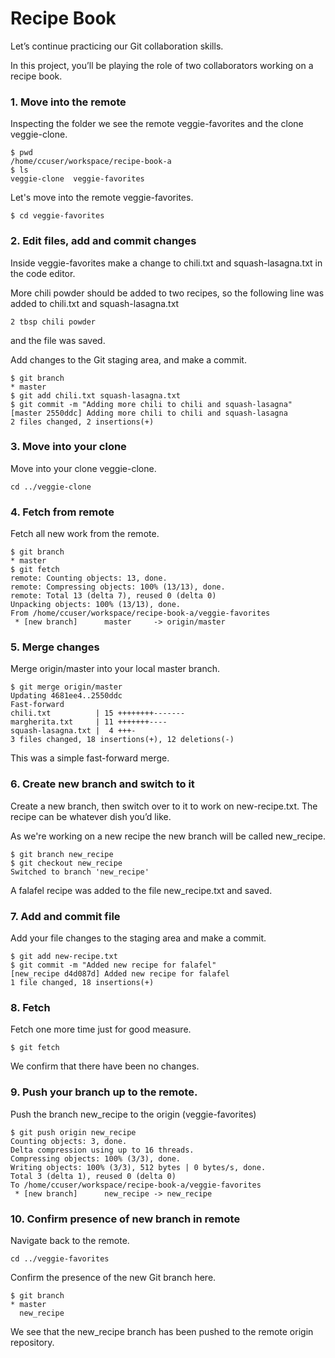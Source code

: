 # Recipe Book
Let’s continue practicing our Git collaboration skills.

In this project, you’ll be playing the role of two collaborators working on a recipe book.

### 1. Move into the remote
Inspecting the folder we see the remote veggie-favorites and the clone veggie-clone.
```
$ pwd
/home/ccuser/workspace/recipe-book-a
$ ls
veggie-clone  veggie-favorites
```
Let's move into the remote veggie-favorites. 
```
$ cd veggie-favorites
```

### 2. Edit files, add and commit changes
Inside veggie-favorites make a change to chili.txt and squash-lasagna.txt in the code editor.

More chili powder should be added to two recipes, so the following line was added to chili.txt and squash-lasagna.txt
```
2 tbsp chili powder
```
and the file was saved.

Add changes to the Git staging area, and make a commit.
```
$ git branch
* master
$ git add chili.txt squash-lasagna.txt
$ git commit -m "Adding more chili to chili and squash-lasagna"
[master 2550ddc] Adding more chili to chili and squash-lasagna
2 files changed, 2 insertions(+)
```

### 3. Move into your clone
Move into your clone veggie-clone.
```
cd ../veggie-clone
```

### 4. Fetch from remote
Fetch all new work from the remote.
```
$ git branch
* master
$ git fetch
remote: Counting objects: 13, done.
remote: Compressing objects: 100% (13/13), done.
remote: Total 13 (delta 7), reused 0 (delta 0)
Unpacking objects: 100% (13/13), done.
From /home/ccuser/workspace/recipe-book-a/veggie-favorites
 * [new branch]      master     -> origin/master
```

### 5. Merge changes
Merge origin/master into your local master branch.
```
$ git merge origin/master
Updating 4681ee4..2550ddc
Fast-forward
chili.txt          | 15 ++++++++-------
margherita.txt     | 11 +++++++----
squash-lasagna.txt |  4 +++-
3 files changed, 18 insertions(+), 12 deletions(-)
```
This was a simple fast-forward merge.

### 6. Create new branch and switch to it
Create a new branch, then switch over to it to work on new-recipe.txt. The recipe can be whatever dish you’d like.

As we're working on a new recipe the new branch will be called new_recipe.
```
$ git branch new_recipe
$ git checkout new_recipe
Switched to branch 'new_recipe'
```
A falafel recipe was added to the file new_recipe.txt and saved.

### 7. Add and commit file
Add your file changes to the staging area and make a commit.
```
$ git add new-recipe.txt
$ git commit -m "Added new recipe for falafel"
[new_recipe d4d087d] Added new recipe for falafel
1 file changed, 18 insertions(+)
```

### 8. Fetch
Fetch one more time just for good measure.
```
$ git fetch
```
We confirm that there have been no changes.

### 9. Push your branch up to the remote.
Push the branch new_recipe to the origin (veggie-favorites)
```
$ git push origin new_recipe
Counting objects: 3, done.
Delta compression using up to 16 threads.
Compressing objects: 100% (3/3), done.
Writing objects: 100% (3/3), 512 bytes | 0 bytes/s, done.
Total 3 (delta 1), reused 0 (delta 0)
To /home/ccuser/workspace/recipe-book-a/veggie-favorites
 * [new branch]      new_recipe -> new_recipe
```

### 10. Confirm presence of new branch in remote
Navigate back to the remote.
```
cd ../veggie-favorites
```
Confirm the presence of the new Git branch here.
```
$ git branch
* master
  new_recipe
```
We see that the new_recipe branch has been pushed to the remote origin repository.